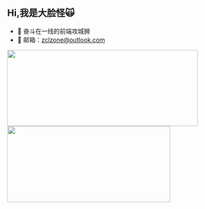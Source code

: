 ## Hi,我是大脸怪🙀

- 🤔 奋斗在一线的前端攻城狮
- 📧 邮箱：zclzone@outlook.com


<p>
  <img  width="440" align="center" height="176" src="https://github-readme-stats.vercel.app/api?username=zclzone&show_icons=true&&theme=radical&layout=compact"  />
  
  <img  width="376" align="center" height="176" src="https://github-readme-stats.vercel.app/api/top-langs/?username=js-banana&hide=handlebars&langs_count=8&layout=compact&exclude_repo=vuepress,vuepress-blog-io,vuepress-theme-vdoing,hexo,hexo-theme-next,images&bg_color=30,e96443,904e95&title_color=fff&text_color=fff"  />
</p>
